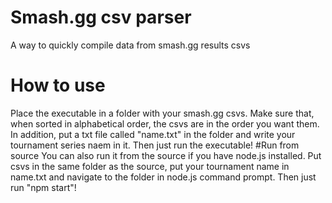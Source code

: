 # Smash.gg csv parser
 A way to quickly compile data from smash.gg results csvs
# How to use
Place the executable in a folder with your smash.gg csvs. Make sure that, when sorted in alphabetical order, the csvs are in the order you want them. In addition, put a txt file called "name.txt" in the folder and write your tournament series naem in it. Then just run the executable!
#Run from source
You can also run it from the source if you have node.js installed. Put csvs in the same folder as the source, put your tournament name in name.txt and navigate to the folder in node.js command prompt. Then just run "npm start"!